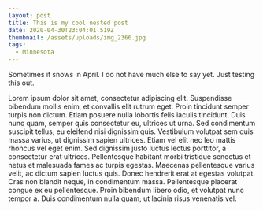 ```yaml
---
layout: post
title: This is my cool nested post
date: 2020-04-30T23:04:01.519Z
thumbnail: /assets/uploads/img_2366.jpg
tags:
  - Minnesota
---
```

Sometimes it snows in April. I do not have much else to say yet. Just testing this out.
<!--more-->

Lorem ipsum dolor sit amet, consectetur adipiscing elit. Suspendisse bibendum mollis enim, et convallis elit rutrum eget. Proin tincidunt semper turpis non dictum. Etiam posuere nulla lobortis felis iaculis tincidunt. Duis nunc quam, semper quis consectetur eu, ultrices ut urna. Sed condimentum suscipit tellus, eu eleifend nisi dignissim quis. Vestibulum volutpat sem quis massa varius, ut dignissim sapien ultrices. Etiam vel elit nec leo mattis rhoncus vel eget enim. Sed dignissim justo luctus lectus porttitor, a consectetur erat ultrices. Pellentesque habitant morbi tristique senectus et netus et malesuada fames ac turpis egestas. Maecenas pellentesque varius velit, ac dictum sapien luctus quis. Donec hendrerit erat at egestas volutpat. Cras non blandit neque, in condimentum massa. Pellentesque placerat congue ex eu pellentesque. Proin bibendum libero odio, et volutpat nunc tempor a. Duis condimentum nulla quam, ut lacinia risus venenatis vel.
